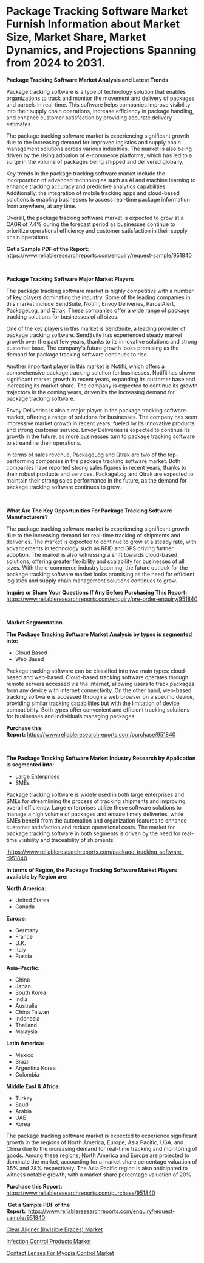 <p><h1>Package Tracking Software Market Furnish Information about Market Size, Market Share, Market Dynamics, and Projections Spanning from 2024 to 2031.</h1></p><p><strong>Package Tracking Software Market Analysis and Latest Trends</strong></p>
<p><p>Package tracking software is a type of technology solution that enables organizations to track and monitor the movement and delivery of packages and parcels in real-time. This software helps companies improve visibility into their supply chain operations, increase efficiency in package handling, and enhance customer satisfaction by providing accurate delivery estimates.</p><p>The package tracking software market is experiencing significant growth due to the increasing demand for improved logistics and supply chain management solutions across various industries. The market is also being driven by the rising adoption of e-commerce platforms, which has led to a surge in the volume of packages being shipped and delivered globally.</p><p>Key trends in the package tracking software market include the incorporation of advanced technologies such as AI and machine learning to enhance tracking accuracy and predictive analytics capabilities. Additionally, the integration of mobile tracking apps and cloud-based solutions is enabling businesses to access real-time package information from anywhere, at any time.</p><p>Overall, the package tracking software market is expected to grow at a CAGR of 7.4% during the forecast period as businesses continue to prioritize operational efficiency and customer satisfaction in their supply chain operations.</p></p>
<p><strong>Get a Sample PDF of the Report:&nbsp;</strong> <a href="https://www.reliableresearchreports.com/enquiry/request-sample/951840">https://www.reliableresearchreports.com/enquiry/request-sample/951840</a></p>
<p>&nbsp;</p>
<p><strong>Package Tracking Software Major Market Players</strong></p>
<p><p>The package tracking software market is highly competitive with a number of key players dominating the industry. Some of the leading companies in this market include SendSuite, Notifii, Envoy Deliveries, ParcelAlert, PackageLog, and Qtrak. These companies offer a wide range of package tracking solutions for businesses of all sizes.</p><p>One of the key players in this market is SendSuite, a leading provider of package tracking software. SendSuite has experienced steady market growth over the past few years, thanks to its innovative solutions and strong customer base. The company's future growth looks promising as the demand for package tracking software continues to rise.</p><p>Another important player in this market is Notifii, which offers a comprehensive package tracking solution for businesses. Notifii has shown significant market growth in recent years, expanding its customer base and increasing its market share. The company is expected to continue its growth trajectory in the coming years, driven by the increasing demand for package tracking software.</p><p>Envoy Deliveries is also a major player in the package tracking software market, offering a range of solutions for businesses. The company has seen impressive market growth in recent years, fueled by its innovative products and strong customer service. Envoy Deliveries is expected to continue its growth in the future, as more businesses turn to package tracking software to streamline their operations.</p><p>In terms of sales revenue, PackageLog and Qtrak are two of the top-performing companies in the package tracking software market. Both companies have reported strong sales figures in recent years, thanks to their robust products and services. PackageLog and Qtrak are expected to maintain their strong sales performance in the future, as the demand for package tracking software continues to grow.</p></p>
<p>&nbsp;</p>
<p><strong>What Are The Key Opportunities For Package Tracking Software Manufacturers?</strong></p>
<p><p>The package tracking software market is experiencing significant growth due to the increasing demand for real-time tracking of shipments and deliveries. The market is expected to continue to grow at a steady rate, with advancements in technology such as RFID and GPS driving further adoption. The market is also witnessing a shift towards cloud-based solutions, offering greater flexibility and scalability for businesses of all sizes. With the e-commerce industry booming, the future outlook for the package tracking software market looks promising as the need for efficient logistics and supply chain management solutions continues to grow.</p></p>
<p><strong>Inquire or Share Your Questions If Any Before Purchasing This Report:</strong> <a href="https://www.reliableresearchreports.com/enquiry/pre-order-enquiry/951840">https://www.reliableresearchreports.com/enquiry/pre-order-enquiry/951840</a></p>
<p>&nbsp;</p>
<p><strong>Market Segmentation</strong></p>
<p><strong>The Package Tracking Software Market Analysis by types is segmented into:</strong></p>
<p><ul><li>Cloud Based</li><li>Web Based</li></ul></p>
<p><p>Package tracking software can be classified into two main types: cloud-based and web-based. Cloud-based tracking software operates through remote servers accessed via the internet, allowing users to track packages from any device with internet connectivity. On the other hand, web-based tracking software is accessed through a web browser on a specific device, providing similar tracking capabilities but with the limitation of device compatibility. Both types offer convenient and efficient tracking solutions for businesses and individuals managing packages.</p></p>
<p><strong>Purchase this Report:&nbsp;</strong><a href="https://www.reliableresearchreports.com/purchase/951840">https://www.reliableresearchreports.com/purchase/951840</a></p>
<p>&nbsp;</p>
<p><strong>The Package Tracking Software Market Industry Research by Application is segmented into:</strong></p>
<p><ul><li>Large Enterprises</li><li>SMEs</li></ul></p>
<p><p>Package tracking software is widely used in both large enterprises and SMEs for streamlining the process of tracking shipments and improving overall efficiency. Large enterprises utilize these software solutions to manage a high volume of packages and ensure timely deliveries, while SMEs benefit from the automation and organization features to enhance customer satisfaction and reduce operational costs. The market for package tracking software in both segments is driven by the need for real-time visibility and traceability of shipments.</p></p>
<p><a href="https://www.reliableresearchreports.com/package-tracking-software-r951840">&nbsp;https://www.reliableresearchreports.com/package-tracking-software-r951840</a></p>
<p><strong>In terms of Region, the Package Tracking Software Market Players available by Region are:</strong></p>
<p>
    <p> <strong> North America: </strong>
        <ul>
            <li>United States</li>
            <li>Canada</li>
        </ul>
        </p> 
    <p> <strong> Europe: </strong>
        <ul>
            <li>Germany</li>
            <li>France</li>
            <li>U.K.</li>
            <li>Italy</li>
            <li>Russia</li>
        </ul>
        </p> 
    <p> <strong> Asia-Pacific: </strong>
        <ul>
            <li>China</li>
            <li>Japan</li>
            <li>South Korea</li>
            <li>India</li>
            <li>Australia</li>
            <li>China Taiwan</li>
            <li>Indonesia</li>
            <li>Thailand</li>
            <li>Malaysia</li>
        </ul>
        </p> 
    <p> <strong> Latin America: </strong>
        <ul>
            <li>Mexico</li>
            <li>Brazil</li>
            <li>Argentina Korea</li>
            <li>Colombia</li>
        </ul>
        </p> 
    <p> <strong> Middle East & Africa: </strong>
        <ul>
            <li>Turkey</li>
            <li>Saudi</li>
            <li>Arabia</li>
            <li>UAE</li>
            <li>Korea</li>
        </ul>
    </p>
    </p>
<p><p>The package tracking software market is expected to experience significant growth in the regions of North America, Europe, Asia Pacific, USA, and China due to the increasing demand for real-time tracking and monitoring of goods. Among these regions, North America and Europe are projected to dominate the market, accounting for a market share percentage valuation of 35% and 28% respectively. The Asia Pacific region is also anticipated to witness notable growth, with a market share percentage valuation of 20%.</p></p>
<p><strong>Purchase this Report: </strong><a href="https://www.reliableresearchreports.com/purchase/951840">https://www.reliableresearchreports.com/purchase/951840</a></p>
<p>&nbsp;<strong>Get a Sample PDF of the Report:&nbsp;&nbsp;</strong><a href="https://www.reliableresearchreports.com/enquiry/request-sample/951840">https://www.reliableresearchreports.com/enquiry/request-sample/951840</a></p>
<p><strong></strong></p>
<p><p><a href="https://github.com/vregtldg37/Market-Research-Report-List-1/blob/main/clear-aligner-invisible-braces-market.md">Clear Aligner (Invisible Braces) Market</a></p><p><a href="https://github.com/rslnowrouzi/Market-Research-Report-List-1/blob/main/infection-control-products-market.md">Infection Control Products Market</a></p><p><a href="https://github.com/syaifulanwaramsyori/Market-Research-Report-List-1/blob/main/contact-lenses-for-myopia-control-market.md">Contact Lenses For Myopia Control Market</a></p></p>